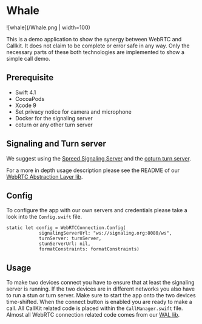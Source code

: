 Whale
=====
![whale](/Whale.png | width=100)

This is a demo application to show the synergy between WebRTC and Callkit. It does not claim to be complete or error safe in any way. Only the necessary parts of these both technologies are implemented to show a simple call demo.

## Prerequisite 

* Swift 4.1
* CocoaPods
* Xcode 9
* Set privacy notice for camera and microphone
* Docker for the signaling server
* coturn or any other turn server

## Signaling and Turn server
We suggest using the [Spreed Signaling Server](https://github.com/strukturag/spreed-webrtc) and the [coturn turn server](https://github.com/coturn/coturn).

For a more in depth usage description please see the README of our [WebRTC Abstraction Layer lib](https://github.com/kurzdigital/WAL).

## Config

To configure the app with our own servers and credentials please take a look into the `Config.swift` file.

```
static let config = WebRTCConnection.Config(
            signalingServerUrl: "ws://signaling.org:8080/ws",
            turnServer: turnServer,
            stunServerUrl: nil,
            formatConstraints: formatConstraints)
```

## Usage
To make two devices connect you have to ensure that at least the signaling server is running. If the two devices are in different networks you also have to run a stun or turn server.
Make sure to start the app onto the two devices time-shifted. When the connect button is enabled you are ready to make a call.
All CallKit related code is placed within the `CallManager.swift` file.
Almost all WebRTC connection related code comes from our [WAL lib](https://github.com/kurzdigital/WAL).
